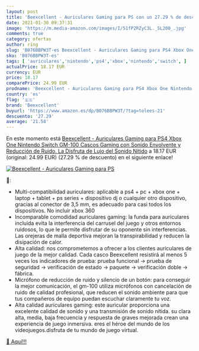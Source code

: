 ```yaml
---
layout: post
title: 'Beexcellent - Auriculares Gaming para PS con un 27.29 % de descuento'
date: 2021-01-30 09:37:31
image: 'https://m.media-amazon.com/images/I/51fP2RZyC3L._SL200_.jpg'
comments: true
category: ofertas
author: ring
slug: 'B076BBPW3T-es Beexcellent - Auriculares Gaming para PS4 Xbox One...'
sku: 'B076BBPW3T-es'
tags: [ 'auriculares','nintendo','ps4','xbox','nintendo','switch', ]
actualPrice: 18.17 EUR
currency: EUR
price: 18.17
comparePrice: 24.99 EUR
prodname: 'Beexcellent - Auriculares Gaming para PS4 Xbox One Nintendo Switch  GM-100 Cascos Gaming con Sonido Envolvente y Reducción de Ruido. La Disfruta de Lujo del Sonido Nítido'
country: 'es'
flag: '🇪🇸'
brand: 'Beexcellent'
buyurl: 'https://www.amazon.es/dp/B076BBPW3T/?tag=tolees-21'
descuento: '27.29'
average: '21.58'
---
```


En este momento está [Beexcellent - Auriculares Gaming para PS4 Xbox One Nintendo Switch  GM-100 Cascos Gaming con Sonido Envolvente y Reducción de Ruido. La Disfruta de Lujo del Sonido Nítido](https://www.amazon.es/dp/B076BBPW3T/?tag=tolees-21) a 18.17 EUR (original: 24.99 EUR) (27.29 %  de descuento) en el siguiente enlace!

[![Beexcellent - Auriculares Gaming para PS](https://m.media-amazon.com/images/I/51fP2RZyC3L._SL200_.jpg)](https://www.amazon.es/dp/B076BBPW3T/?tag=tolees-21)

🔎:

- Multi-compatibilidad auriculares: aplicable a ps4 + pc + xbox one + laptop + tablet + ps series + dispositivo dj o cualquier otro dispositivo, gracias al conector de 3,5 mm, es adecuado para casi todos los dispositivos. No incluir xbox 360
- Incomparable comodidad auriculares gaming: la funda para auriculares incluida evita la interferencia del carrusel del juego y otros entornos ruidosos, lo que le permite disfrutar de su oponente sin interferencias. Las orejeras de malla deportiva mejoran la transpirabilidad y reducen la disipación de calor.
- Alta calidad: nos comprometemos a ofrecer a los clientes auriculares de juego de la mejor calidad. Cada casco Beexcellent resistirá al menos 5 veces los indicadores de prueba: prueba funcional → prueba de seguridad → verificación de estado → paquete → verificación doble → fábrica.
- Micrófono de reducción de ruido y silencio de un botón: para conseguir la mejor comunicación, el gm-100 utiliza micrófonos con cancelación de ruido de calidad profesional, que reducen el sonido ambiente para que tus compañeros de equipo puedan escuchar claramente tu voz.
- Alta calidad auriculares gaming: este auricular proporciona una excelente calidad de sonido y una transmisión de sonido nítida. su clara alta, media, baja frecuencia y respuesta de graves mejorada crean una experiencia de juego inmersiva. eres el héroe del mundo de los videojuegos.disfruta de tu mundo de juego virtual.

[🛒 Aquí!!!](https://www.amazon.es/dp/B076BBPW3T/?tag=tolees-21)
